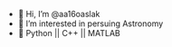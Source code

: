 - 👋 Hi, I’m @aa16oaslak
- 👀 I’m interested in persuing Astronomy 
- 🌱 Python || C++ || MATLAB

<!---
aa16oaslak/aa16oaslak is a ✨ special ✨ repository because its `README.md` (this file) appears on your GitHub profile.
You can click the Preview link to take a look at your changes.
--->

